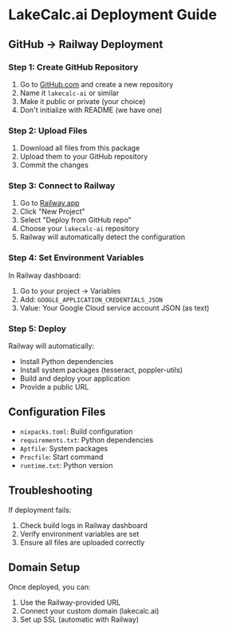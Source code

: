 # LakeCalc.ai Deployment Guide

## GitHub → Railway Deployment

### Step 1: Create GitHub Repository

1. Go to [GitHub.com](https://github.com) and create a new repository
2. Name it `lakecalc-ai` or similar
3. Make it public or private (your choice)
4. Don't initialize with README (we have one)

### Step 2: Upload Files

1. Download all files from this package
2. Upload them to your GitHub repository
3. Commit the changes

### Step 3: Connect to Railway

1. Go to [Railway.app](https://railway.app)
2. Click "New Project"
3. Select "Deploy from GitHub repo"
4. Choose your `lakecalc-ai` repository
5. Railway will automatically detect the configuration

### Step 4: Set Environment Variables

In Railway dashboard:
1. Go to your project → Variables
2. Add: `GOOGLE_APPLICATION_CREDENTIALS_JSON`
3. Value: Your Google Cloud service account JSON (as text)

### Step 5: Deploy

Railway will automatically:
- Install Python dependencies
- Install system packages (tesseract, poppler-utils)
- Build and deploy your application
- Provide a public URL

## Configuration Files

- `nixpacks.toml`: Build configuration
- `requirements.txt`: Python dependencies
- `Aptfile`: System packages
- `Procfile`: Start command
- `runtime.txt`: Python version

## Troubleshooting

If deployment fails:
1. Check build logs in Railway dashboard
2. Verify environment variables are set
3. Ensure all files are uploaded correctly

## Domain Setup

Once deployed, you can:
1. Use the Railway-provided URL
2. Connect your custom domain (lakecalc.ai)
3. Set up SSL (automatic with Railway)

